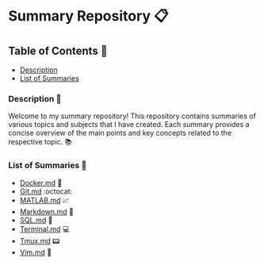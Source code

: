 # Summary Repository :clipboard:

## Table of Contents :bookmark_tabs:
- [Description](#description)
- [List of Summaries](#list-of-summaries)

### Description :page_with_curl:

Welcome to my summary repository! This repository contains summaries of various topics and subjects that I have created. Each summary provides a concise overview of the main points and key concepts related to the respective topic. :books:

### List of Summaries :scroll:
- [Docker.md](Docker.md) :whale:
- [Git.md](Git.md) :octocat:
- [MATLAB.md](MATLAB.md) :chart_with_upwards_trend:
- [Markdown.md](Markdown.md) :pencil:
- [SQL.md](SQL.md) :floppy_disk:
- [Terminal.md](Terminal.md) :computer:
- [Tmux.md](Tmux.md) :pager:
- [Vim.md](Vim.md) :memo:
<!-- - [Excel.md](Excel.md) :bar_chart: -->
<!-- - [Java.md](Java.md) :coffee: -->
<!-- - [JavaScript.md](JavaScript.md) :computer: -->
<!-- - [macOS-Shortcut.md](macOS-Shortcut.md) :keyboard: -->